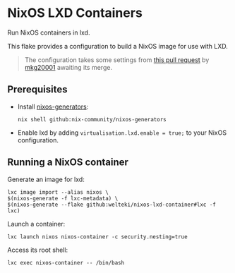 # NixOS LXD Containers
Run NixOS containers in lxd.

This flake provides a configuration to build a NixOS image for use with LXD.

> The configuration takes some settings from [this pull request](https://github.com/NixOS/nixpkgs/pull/120965) by [mkg20001](https://github.com/mkg20001) awaiting its merge.


## Prerequisites
- Install [nixos-generators](https://github.com/nix-community/nixos-generators):
    ```
    nix shell github:nix-community/nixos-generators
    ```
- Enable lxd by adding `virtualisation.lxd.enable = true;` to your NixOS configuration.

## Running a NixOS container
Generate an image for lxd:
```
lxc image import --alias nixos \
$(nixos-generate -f lxc-metadata) \
$(nixos-generate --flake github:welteki/nixos-lxd-container#lxc -f lxc)
```

Launch a container:
```
lxc launch nixos nixos-container -c security.nesting=true
```

Access its root shell:
```
lxc exec nixos-container -- /bin/bash
```
